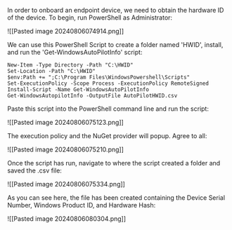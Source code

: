 In order to onboard an endpoint device, we need to obtain the hardware ID of the device. 
To begin, run PowerShell as Administrator:

![[Pasted image 20240806074914.png]]

We can use this PowerShell Script to create a folder named 'HWID', install, and run the 'Get-WindowsAutoPilotInfo' script:

```
New-Item -Type Directory -Path "C:\HWID"
Set-Location -Path "C:\HWID"
$env:Path += ";C:\Program Files\WindowsPowershell\Scripts"
Set-ExecutionPolicy -Scope Process -ExecutionPolicy RemoteSigned
Install-Script -Name Get-WindowsAutoPilotInfo
Get-WindowsAutopilotInfo -OutputFile AutoPilotHWID.csv
```

Paste this script into the PowerShell command line and run the script:

![[Pasted image 20240806075123.png]]

The execution policy and the NuGet provider will popup. Agree to all:

![[Pasted image 20240806075210.png]]

Once the script has run, navigate to where the script created a folder and saved the .csv file:

![[Pasted image 20240806075334.png]]

As you can see here, the file has been created containing the Device Serial Number, Windows Product ID, and Hardware Hash:

![[Pasted image 20240806080304.png]]